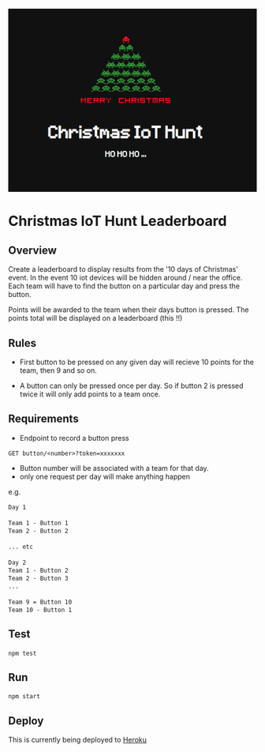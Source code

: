 ![leaderboard logo](https://raw.githubusercontent.com/nathancashmore/wtr-leaderboard/master/public/images/ChristmasIoTLeaderboard.png?token=ABz_XYXRAWHHkHSyRqbUEiWiHkxx8GLzks5bpYmuwA%3D%3D&_sm_au_=iVVJ6QkrJBQkvNWs "Christmas IoT Hunt Leaderboard")

# Christmas IoT Hunt Leaderboard

## Overview

Create a leaderboard to display results from the '10 days of Christmas' event.
In the event 10 iot devices will be hidden around / near the office.  Each team
will have to find the button on a particular day and press the button.

Points will be awarded to the team when their days button is pressed.  The points
total will be displayed on a leaderboard (this !!)


## Rules

- First button to be pressed on any given day will recieve
10 points for the team, then 9 and so on.

- A button can only be pressed once per day.  So if button 2 is pressed twice it
will only add points to a team once.

## Requirements

* Endpoint to record a button press
```
GET button/<number>?token=xxxxxxx
```
- Button number will be associated with a team for that day.
- only one request per day will make anything happen

e.g.
```
Day 1

Team 1 - Button 1
Team 2 - Button 2

... etc

Day 2
Team 1 - Button 2
Team 2 - Button 3
...

Team 9 = Button 10
Team 10 - Button 1
```
## Test
```
npm test
```
## Run
```
npm start
```
## Deploy
This is currently being deployed to [Heroku](https://iot-hunt.herokuapp.com/)
